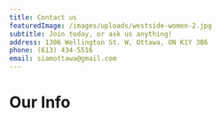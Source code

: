 ```yaml
---
title: Contact us
featuredImage: /images/uploads/westside-women-2.jpg
subtitle: Join today, or ask us anything!
address: 1306 Wellington St. W, Ottawa, ON K1Y 3B6
phone: (613) 434-5516
email: siamottawa@gmail.com
---
```

# Our Info